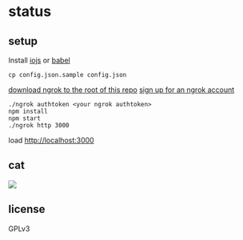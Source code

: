 # status

## setup

Install [iojs](https://iojs.org) or [babel](https://babeljs.io)

    cp config.json.sample config.json

[download ngrok to the root of this repo](https://ngrok.com/download)
[sign up for an ngrok account](https://dashboard.ngrok.com/user/signup)

    ./ngrok authtoken <your ngrok authtoken>
    npm install
    npm start
    ./ngrok http 3000

load [http://localhost:3000](http://localhost:3000)

## cat
![](https://dl.dropboxusercontent.com/u/37968874/gifs/cat-typing-hacking-keyboard-computer.gif)

## license

GPLv3
